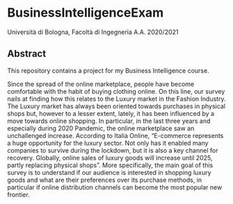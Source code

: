# BusinessIntelligenceExam
Università di Bologna, Facoltà di Ingegneria A.A. 2020/2021

## Abstract
This repository contains a project for my Business Intelligence course.

Since the spread of the online marketplace, people have become comfortable with the habit of buying clothing online. On this line, our survey nails at finding how this relates to the Luxury market in the Fashion Industry.
The Luxury market has always been oriented towards purchases in physical shops but, however to a lesser extent, lately, it has been influenced by a move towards online shopping. In particular, in the last three years and especially during 2020 Pandemic, the online marketplace saw an unchallenged increase.
According to Italia Online, “E-commerce represents a huge opportunity for the luxury sector. Not only has it enabled many companies to survive during the lockdown, but it is also a key channel for recovery. Globally, online sales of luxury goods will increase until 2025, partly replacing physical shops”.
More specifically, the main goal of this survey is to understand if our audience is interested in shopping luxury goods and what are their preferences over its purchase methods, in particular if online distribution channels can become the most popular new frontier.
